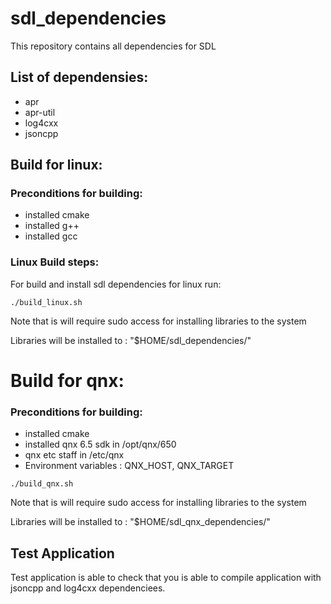 # sdl_dependencies
This repository contains all dependencies for SDL 

## List of dependensies:
 - apr
 - apr-util
 - log4cxx 
 - jsoncpp

## Build for linux:

### Preconditions for building:
  - installed cmake
  - installed g++
  - installed gcc
  
###  Linux Build steps:
For build and install sdl dependencies for linux run:
 
 `./build_linux.sh`
 
 Note that is will require sudo access for installing libraries to the system
 
 Libraries will be installed to : "$HOME/sdl_dependencies/"
 
 # Build for qnx:
 
### Preconditions for building:
  - installed cmake
  - installed qnx 6.5 sdk in /opt/qnx/650
  - qnx etc staff in /etc/qnx
  - Environment variables : QNX_HOST, QNX_TARGET
  
 `./build_qnx.sh`
 
 Note that is will require sudo access for installing libraries to the system
 
 Libraries will be installed to : "$HOME/sdl_qnx_dependencies/"
 
## Test Application

Test application is able to check that you is able to compile application with jsoncpp and log4cxx dependenciees.
